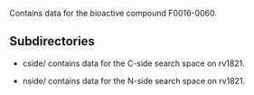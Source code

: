 Contains data for the bioactive compound F0016-0060.

## Subdirectories

- cside/ contains data for the C-side search space on rv1821.

- nside/ contains data for the N-side search space on rv1821.

